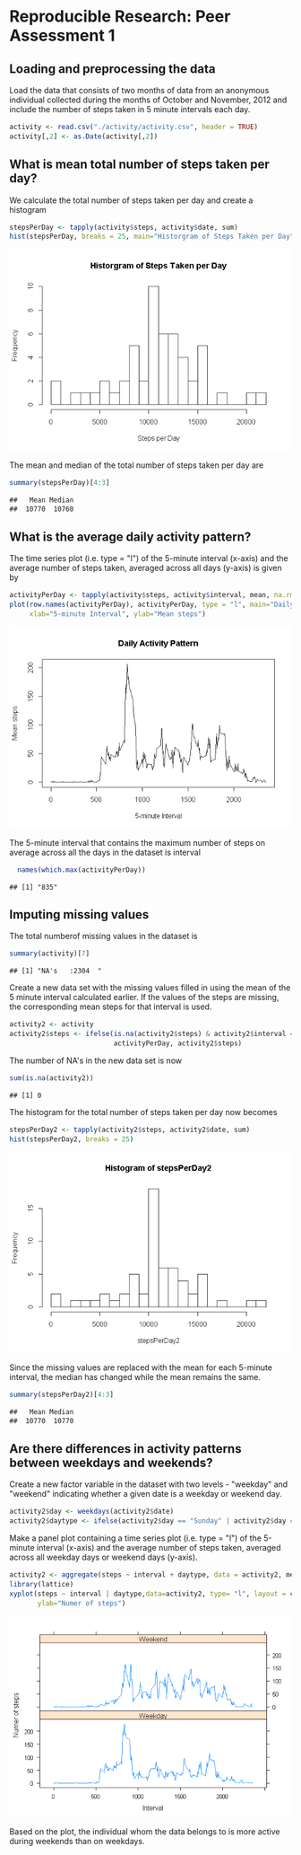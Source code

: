 # Reproducible Research: Peer Assessment 1


## Loading and preprocessing the data

  Load the data that consists of two months of data from an anonymous individual collected during the months of October and November, 2012 and include the number of steps taken in 5 minute intervals each day.

```r
activity <- read.csv("./activity/activity.csv", header = TRUE)
activity[,2] <- as.Date(activity[,2])
```


## What is mean total number of steps taken per day?
   
   We calculate the total number of steps taken per day and create a histogram 

```r
stepsPerDay <- tapply(activity$steps, activity$date, sum)
hist(stepsPerDay, breaks = 25, main="Historgram of Steps Taken per Day", xlab="Steps per Day")
```

![](PA1_template_files/figure-html/meanstepsperday-1.png) 

  The  mean and median of the total number of steps taken per day are  

```r
summary(stepsPerDay)[4:3]
```

```
##   Mean Median 
##  10770  10760
```


## What is the average daily activity pattern?

  The time series plot (i.e. type = "l") of the 5-minute interval (x-axis) and the average number of steps taken, averaged across all days (y-axis) is given by

```r
activityPerDay <- tapply(activity$steps, activity$interval, mean, na.rm=TRUE )
plot(row.names(activityPerDay), activityPerDay, type = "l", main="Daily Activity Pattern",
     xlab="5-minute Interval", ylab="Mean steps")
```

![](PA1_template_files/figure-html/unnamed-chunk-3-1.png) 

  The 5-minute interval that contains the maximum number of steps on average across all the days in the dataset is interval

```r
  names(which.max(activityPerDay))
```

```
## [1] "835"
```

## Imputing missing values

  The total numberof missing values in the dataset is

```r
summary(activity)[7]
```

```
## [1] "NA's   :2304  "
```

  Create a new data set with the missing values filled in using the mean of the 5 minute interval calculated earlier. If the values of the steps are missing, the corresponding mean steps for that interval is used.

```r
activity2 <- activity
activity2$steps <- ifelse(is.na(activity2$steps) & activity2$interval == names(activityPerDay),
                          activityPerDay, activity2$steps) 
```

  The  number of NA's in the new data set is now 

```r
sum(is.na(activity2))
```

```
## [1] 0
```

  The histogram for the total number of steps taken per day now becomes


```r
stepsPerDay2 <- tapply(activity2$steps, activity2$date, sum)
hist(stepsPerDay2, breaks = 25)
```

![](PA1_template_files/figure-html/meanstepsperday2-1.png) 


   Since the missing values are replaced with the mean for each 5-minute interval, the median has changed while the mean remains the same.  

```r
summary(stepsPerDay2)[4:3]
```

```
##   Mean Median 
##  10770  10770
```

## Are there differences in activity patterns between weekdays and weekends?
  Create a new factor variable in the dataset with two levels - "weekday" and "weekend" indicating whether a given date is a weekday or weekend day.

```r
activity2$day <- weekdays(activity2$date)
activity2$daytype <- ifelse(activity2$day == "Sunday" | activity2$day == "Saturday", "Weekend", "Weekday")
```

  Make a panel plot containing a time series plot (i.e. type = "l") of the 5-minute interval (x-axis) and the average number of steps taken, averaged across all weekday days or weekend days (y-axis).   


```r
activity2 <- aggregate(steps ~ interval + daytype, data = activity2, mean)
library(lattice)
xyplot(steps ~ interval | daytype,data=activity2, type= "l", layout = c(1,2), xlab="Interval", 
       ylab="Numer of steps")
```

![](PA1_template_files/figure-html/unnamed-chunk-10-1.png) 

  Based on the plot, the individual whom the data belongs to is more active during weekends than on weekdays.

